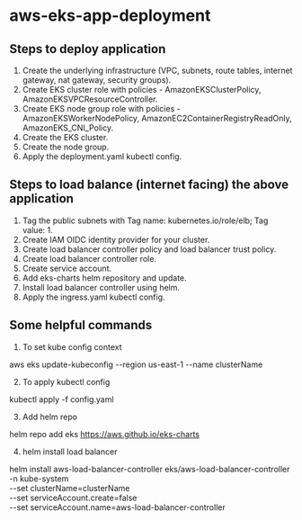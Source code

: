 # aws-eks-app-deployment

## Steps to deploy application

1. Create the underlying infrastructure (VPC, subnets, route tables, internet gateway, nat gateway, security groups).
2. Create EKS cluster role with policies - AmazonEKSClusterPolicy, AmazonEKSVPCResourceController.
3. Create EKS node group role with policies - AmazonEKSWorkerNodePolicy, AmazonEC2ContainerRegistryReadOnly, AmazonEKS_CNI_Policy.
4. Create the EKS cluster.
5. Create the node group.
6. Apply the deployment.yaml kubectl config.

## Steps to load balance (internet facing) the above application

1. Tag the public subnets with Tag name: kubernetes.io/role/elb; Tag value: 1.
2. Create IAM OIDC identity provider for your cluster.
3. Create load balancer controller policy and load balancer trust policy.
4. Create load balancer controller role.
5. Create service account.
6. Add eks-charts helm repository and update.
7. Install load balancer controller using helm.
8. Apply the ingress.yaml kubectl config.

## Some helpful commands

1. To set kube config context

aws eks update-kubeconfig --region us-east-1 --name clusterName

2. To apply kubectl config

kubectl apply -f config.yaml

3. Add helm repo

helm repo add eks https://aws.github.io/eks-charts

4. helm install load balancer

helm install aws-load-balancer-controller eks/aws-load-balancer-controller \
  -n kube-system \
  --set clusterName=clusterName \
  --set serviceAccount.create=false \
  --set serviceAccount.name=aws-load-balancer-controller




